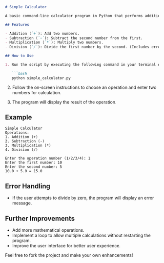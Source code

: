 

```markdown
# Simple Calculator

A basic command-line calculator program in Python that performs addition, subtraction, multiplication, and division.

## Features

- Addition (`+`): Add two numbers.
- Subtraction (`-`): Subtract the second number from the first.
- Multiplication (`*`): Multiply two numbers.
- Division (`/`): Divide the first number by the second. (Includes error handling for division by zero)

## How to Use

1. Run the script by executing the following command in your terminal or command prompt:

   ```bash
   python simple_calculator.py
   ```

2. Follow the on-screen instructions to choose an operation and enter two numbers for calculation.

3. The program will display the result of the operation.

## Example

```plaintext
Simple Calculator
Operations:
1. Addition (+)
2. Subtraction (-)
3. Multiplication (*)
4. Division (/)

Enter the operation number (1/2/3/4): 1
Enter the first number: 10
Enter the second number: 5
10.0 + 5.0 = 15.0
```

## Error Handling

- If the user attempts to divide by zero, the program will display an error message.

## Further Improvements

- Add more mathematical operations.
- Implement a loop to allow multiple calculations without restarting the program.
- Improve the user interface for better user experience.

Feel free to fork the project and make your own enhancements!



